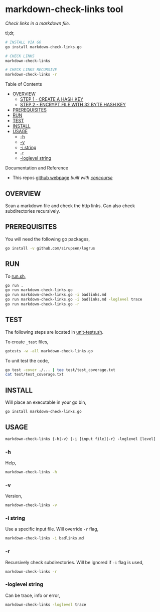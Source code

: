 # markdown-check-links tool

_Check links in a markdown file._

tl;dr,

```bash
# INSTALL VIA GO
go install markdown-check-links.go

# CHECK LINKS
markdown-check-links

# CHECK LINKS RECURSIVE
markdown-check-links -r
```

Table of Contents

* [OVERVIEW](https://github.com/JeffDeCola/my-go-tools/tree/master/cryptography-tools/markdown-check-links#overview)
  * [STEP 1 - CREATE A HASH KEY](https://github.com/JeffDeCola/my-go-tools/tree/master/cryptography-tools/markdown-check-links#step-1---create-a-hash-key)
  * [STEP 2 - ENCRYPT FILE WITH 32 BYTE HASH KEY](https://github.com/JeffDeCola/my-go-tools/tree/master/cryptography-tools/markdown-check-links#step-2---encrypt-file-with-32-byte-hash-key)
* [PREREQUISITES](https://github.com/JeffDeCola/my-go-tools/tree/master/cryptography-tools/markdown-check-links#prerequisites)
* [RUN](https://github.com/JeffDeCola/my-go-tools/tree/master/cryptography-tools/markdown-check-links#run)
* [TEST](https://github.com/JeffDeCola/my-go-tools/tree/master/cryptography-tools/markdown-check-links#test)
* [INSTALL](https://github.com/JeffDeCola/my-go-tools/tree/master/cryptography-tools/markdown-check-links#install)
* [USAGE](https://github.com/JeffDeCola/my-go-tools/tree/master/cryptography-tools/markdown-check-links#usage)
  * [-h](https://github.com/JeffDeCola/my-go-tools/tree/master/cryptography-tools/markdown-check-links#-h)
  * [-v](https://github.com/JeffDeCola/my-go-tools/tree/master/cryptography-tools/markdown-check-links#-v)
  * [-i string](https://github.com/JeffDeCola/my-go-tools/tree/master/cryptography-tools/markdown-check-links#-i-string)
  * [-r](https://github.com/JeffDeCola/my-go-tools/tree/master/cryptography-tools/markdown-check-links#-r)
  * [-loglevel string](https://github.com/JeffDeCola/my-go-tools/tree/master/cryptography-tools/decryptfile#-loglevel-string)

Documentation and Reference

* This repos
  [github webpage](https://jeffdecola.github.io/my-go-tools/)
  _built with
  [concourse](https://github.com/JeffDeCola/my-go-tools/blob/master/ci-README.md)_

## OVERVIEW

Scan a markdown file and check the http links. Can also check subdirectories recursively.

## PREREQUISITES

You will need the following go packages,

```bash
go install -v github.com/sirupsen/logrus
```

## RUN

To
[run.sh](https://github.com/JeffDeCola/my-go-tools/blob/master/cryptography-tools/markdown-check-links/run.sh),

```bash
go run .
go run markdown-check-links.go
go run markdown-check-links.go -i badlinks.md
go run markdown-check-links.go -i badlinks.md -loglevel trace
go run markdown-check-links.go -r
```

## TEST

The following steps are located in
[unit-tests.sh](https://github.com/JeffDeCola/my-go-tools/blob/master/cryptography-tools/markdown-check-links/test/unit-tests.sh).

To create `_test` files,

```bash
gotests -w -all markdown-check-links.go
```

To unit test the code,

```bash
go test -cover ./... | tee test/test_coverage.txt
cat test/test_coverage.txt
```

## INSTALL

Will place an executable in your go bin,

```bash
go install markdown-check-links.go
```

## USAGE

```txt
markdown-check-links {-h|-v} {-i [input file]|-r} -loglevel [level]
```

### -h

Help,

```bash
markdown-check-links -h
```

### -v

Version,

```bash
markdown-check-links -v
```

### -i string

Use a specific input file. Will override `-r` flag,

```bash
markdown-check-links -i badlinks.md
```

### -r

Recursively check subdirectories. Will be ignored if `-i` flag is used,

```bash
markdown-check-links -r
```

### -loglevel string

Can be trace, info or error,

```bash
markdown-check-links -loglevel trace
```
